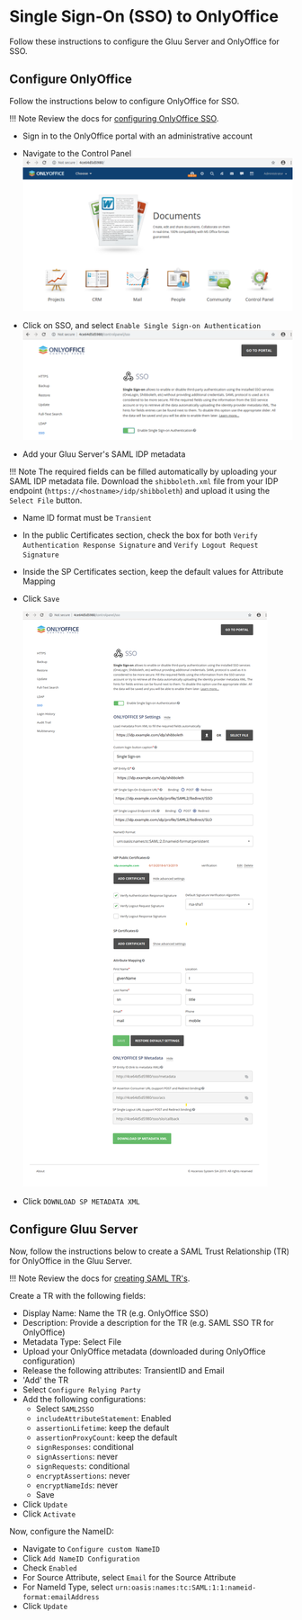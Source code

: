 
# Single Sign-On (SSO) to OnlyOffice

Follow these instructions to configure the Gluu Server and OnlyOffice for SSO. 

## Configure OnlyOffice
Follow the instructions below to configure OnlyOffice for SSO.

!!! Note
    Review the docs for [configuring OnlyOffice SSO](https://helpcenter.onlyoffice.com/server/controlpanel/enterprise/sso-description.aspx). 

- Sign in to the OnlyOffice portal with an administrative account

- Navigate to the Control Panel 
 ![image](../../img/integration/onlyoffice_portal.png)

- Click on SSO, and select `Enable Single Sign-on Authentication`
 ![image](../../img/integration/onlyoffice_portal_control_panel_sso.png)

- Add your Gluu Server's SAML IDP metadata 

!!! Note
    The required fields can be filled automatically by uploading your SAML IDP metadata file. Download the `shibboleth.xml` file from your IDP endpoint (`https://<hostname>/idp/shibboleth`) and upload it using the `Select File` button.  

- Name ID format must be `Transient` 

- In the public Certificates section, check the box for both `Verify Authentication Response Signature` and `Verify Logout Request Signature` 

- Inside the SP Certificates section, keep the default values for Attribute Mapping

- Click `Save` 

  ![image](../../img/integration/onlyoffice_portal_control_panel_sso_settings.png)
     
- Click `DOWNLOAD SP METADATA XML`

## Configure Gluu Server

Now, follow the instructions below to create a SAML Trust Relationship (TR) for OnlyOffice in the Gluu Server.

!!! Note
    Review the docs for [creating SAML TR's](../../admin-guide/saml.md). 

Create a TR with the following fields:

- Display Name: Name the TR (e.g. OnlyOffice SSO)
- Description: Provide a description for the TR (e.g. SAML SSO TR for OnlyOffice)
- Metadata Type: Select File
- Upload your OnlyOffice metadata (downloaded during OnlyOffice configuration)
- Release the following attributes: TransientID and Email
- 'Add' the TR
- Select `Configure Relying Party` 
- Add the following configurations: 
  - Select `SAML2SSO`
  - `includeAttributeStatement`: Enabled
  - `assertionLifetime`: keep the default
  - `assertionProxyCount`: keep the default
  - `signResponses`: conditional
  - `signAssertions`: never
  - `signRequests`: conditional
  - `encryptAssertions`: never
  - `encryptNameIds`: never
  - Save  
- Click `Update` 
- Click `Activate` 

Now, configure the NameID: 

- Navigate to `Configure custom NameID`
- Click `Add NameID Configuration`
- Check `Enabled`
- For Source Attribute, select `Email` for the Source Attribute
- For NameId Type, select `urn:oasis:names:tc:SAML:1:1:nameid-format:emailAddress` 
- Click `Update`  


